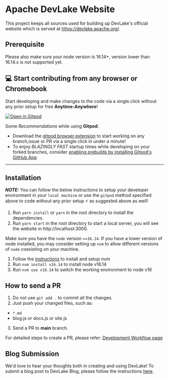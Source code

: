# Apache DevLake Website

This project keeps all sources used for building up DevLake's official website which is served at https://devlake.apache.org/.

## Prerequisite

Please also make sure your node version is 16.14+, version lower than 16.14.x is not supported yet.
 
## 💻 Start contributing from any browser or Chromebook

 Start developing and make changes to the code via a single click without any prior setup for free **Anytime-Anywhere**!

 [![Open in Gitpod](https://gitpod.io/button/open-in-gitpod.svg)](https://gitpod.io/#https://github.com/apache/incubator-devlake-website)

 Some *Recommendations* while using **Gitpod**:

 - Download the [gitpod browser extension](https://www.gitpod.io/docs/configure/user-settings/browser-extension) to start working on any branch,issue or PR via a single click in under a minute!
 - To enjoy *BLAZINGLY FAST* startup times while developing on your forked branches, consider [enabling prebuilds by installing Gitpod's GitHub App](https://www.gitpod.io/docs/configure/projects/prebuilds/#configuring-prebuilds-manually)

 ---
## Installation

**_NOTE:_** You can follow the below instructions to setup your developer environment in your `local machine` or use the `gitpod` method specified above to code without any prior setup ⚡️ as suggested above as well!

1. Run `yarn install` or `yarn` in the root directory to install the dependencies.
2. Run `yarn start` in the root directory to start a local server, you will see the website in http://localhost:3000.

Make sure you have the `node` version `>=16.14`. If you have a lower version of node installed, you may consider setting up `nvm` to allow different versions of `node` coexisting on your machine.

1. Follow the [instructions](http://nvm.sh) to install and setup nvm
2. Run `nvm install v16.14` to install node v16.14
3. Run `nvm use v16.14` to switch the working environment to node v16

## How to send a PR

1. Do not use `git add .` to commit all the changes.
2. Just push your changed files, such as:
  * `*.md`
  * blog.js or docs.js or site.js
3. Send a PR to **main** branch.

For detailed steps to create a PR, please refer: [Development Workflow page](/community/MakingContributions/development-workflow.md)

## Blog Submission

We'd love to hear your thoughts both in creating and using DevLake! To submit a blog post to DevLake Blog, please follow the instructions [here](/community/MakingContributions/BlogSubmission/).
